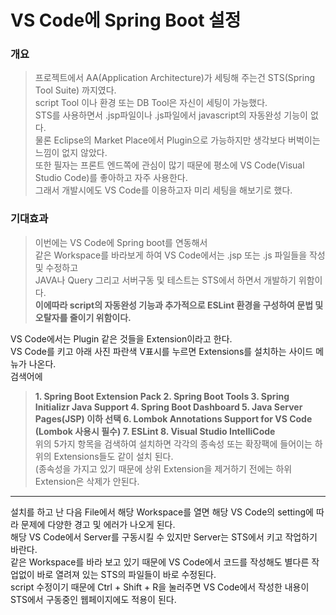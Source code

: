 VS Code에 Spring Boot 설정
===========

### 개요
> 프로젝트에서 AA(Application Architecture)가 세팅해 주는건 STS(Spring Tool Suite) 까지였다.   
> script Tool 이나 환경 또는 DB Tool은 자신이 세팅이 가능했다.  
> STS를 사용하면서 .jsp파일이나 .js파일에서 javascript의 자동완성 기능이 없다.  
> 물론 Eclipse의 Market Place에서 Plugin으로 가능하지만 생각보다 버벅이는 느낌이 없지 않았다.  
> 또한 필자는 프론트 엔드쪽에 관심이 많기 때문에 평소에 VS Code(Visual Studio Code)를 좋아하고 자주 사용한다.  
> 그래서 개발시에도 VS Code를 이용하고자 미리 세팅을 해보기로 했다.  

### 기대효과
> 이번에는 VS Code에 Spring boot를 연동해서   
> 같은 Workspace를 바라보게 하여 VS Code에서는 .jsp 또는 .js 파일들을 작성 및 수정하고  
> JAVA나 Query 그리고 서버구동 및 테스트는 STS에서 하면서 개발하기 위함이다.   
> **이에따라 script의 자동완성 기능과 추가적으로 ESLint 환경을 구성하여 문법 및 오탈자를 줄이기 위함이다.**  


VS Code에서는 Plugin 같은 것들을 Extension이라고 한다.  
VS Code를 키고 아래 사진 파란색 V표시를 누르면 Extensions를 설치하는 사이드 메뉴가 나온다.  
검색어에   
> **1. Spring Boot Extension Pack
>   2. Spring Boot Tools
>   3. Spring Initializr Java Support
>   4. Spring Boot Dashboard
>   5. Java Server Pages(JSP)
>  이하 선택
>  6. Lombok Annotations Support for VS Code (Lombok 사용시 필수)
>  7. ESLint
>  8. Visual Studio IntelliCode**  
위의 5가지 항목을 검색하여 설치하면 각각의 종속성 또는 확장팩에 들어이는 하위의 Extensions들도 같이 설치 된다.  
(종속성을 가지고 있기 때문에 상위 Extension을 제거하기 전에는 하위 Extension은 삭제가 안된다.  

<hr/>

설치를 하고 난 다음 File에서 해당 Workspace를 열면 해당 VS Code의 setting에 따라 문제에 다양한 경고 및 에러가 나오게 된다.  
해당 VS Code에서 Server를 구동시킬 수 있지만 Server는 STS에서 키고 작업하기 바란다.  
같은 Workspace를 바라 보고 있기 때문에 VS Code에서 코드를 작성해도 별다른 작업없이 바로 열려져 있는 STS의 파일들이 바로 수정된다.  
script 수정이기 때문에 Ctrl + Shift + R을 눌러주면 VS Code에서 작성한 내용이 STS에서 구동중인 웹페이지에도 적용이 된다.  
